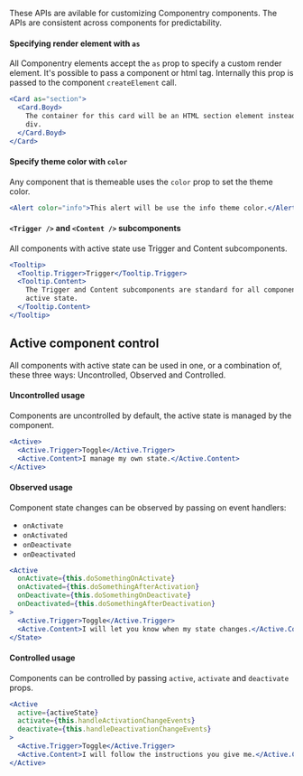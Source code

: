 <p className="lead">
  These APIs are avilable for customizing Componentry components. The APIs are
  consistent across components for predictability.
</p>

#### Specifying render element with `as`

All Componentry elements accept the `as` prop to specify a custom render
element. It's possible to pass a component or html tag. Internally this prop is
passed to the component `createElement` call.

```jsx
<Card as="section">
  <Card.Boyd>
    The container for this card will be an HTML section element instead of a
    div.
  </Card.Boyd>
</Card>
```

#### Specify theme color with `color`

Any component that is themeable uses the `color` prop to set the theme color.

```jsx
<Alert color="info">This alert will be use the info theme color.</Alert>
```

#### `<Trigger />` and `<Content />` subcomponents

All components with active state use Trigger and Content subcomponents.

```jsx
<Tooltip>
  <Tooltip.Trigger>Trigger</Tooltip.Trigger>
  <Tooltip.Content>
    The Trigger and Content subcomponents are standard for all components with
    active state.
  </Tooltip.Content>
</Tooltip>
```

## Active component control

<p className="lead">
  All components with active state can be used in one, or a combination of,
  these three ways: Uncontrolled, Observed and Controlled.
</p>

#### Uncontrolled usage

Components are uncontrolled by default, the active state is managed by the
component.

```jsx
<Active>
  <Active.Trigger>Toggle</Active.Trigger>
  <Active.Content>I manage my own state.</Active.Content>
</Active>
```

#### Observed usage

Component state changes can be observed by passing on event handlers:

* `onActivate`
* `onActivated`
* `onDeactivate`
* `onDeactivated`

```jsx
<Active
  onActivate={this.doSomethingOnActivate}
  onActivated={this.doSomethingAfterActivation}
  onDeactivate={this.doSomethingOnDeactivate}
  onDeactivated={this.doSomethingAfterDeactivation}
>
  <Active.Trigger>Toggle</Active.Trigger>
  <Active.Content>I will let you know when my state changes.</Active.Content>
</State>
```

#### Controlled usage

Components can be controlled by passing `active`, `activate` and `deactivate`
props.

```jsx
<Active
  active={activeState}
  activate={this.handleActivationChangeEvents}
  deactivate={this.handleDeactivationChangeEvents}
>
  <Active.Trigger>Toggle</Active.Trigger>
  <Active.Content>I will follow the instructions you give me.</Active.Content>
</Active>
```
